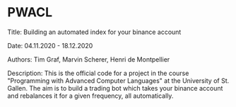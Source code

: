 # PWACL
Title: Building an automated index for your binance account

Date: 04.11.2020 - 18.12.2020

Authors: Tim Graf, Marvin Scherer, Henri de Montpellier

Description:
This is the official code for a project in the course "Programming with Advanced Computer Languages" at the University of St. Gallen. The aim is to build a trading bot which takes your binance account and rebalances it for a given frequency, all automatically. 


